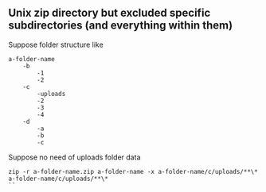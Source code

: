 ## Unix zip directory but excluded specific subdirectories (and everything within them)

Suppose folder structure like
```
a-folder-name
	-b
		-1
		-2
	-c
		-uploads
		-2
		-3
		-4
	-d
		-a
		-b
		-c
```
Suppose no need of uploads folder data

```
zip -r a-folder-name.zip a-folder-name -x a-folder-name/c/uploads/**\* a-folder-name/c/uploads/**\*
``